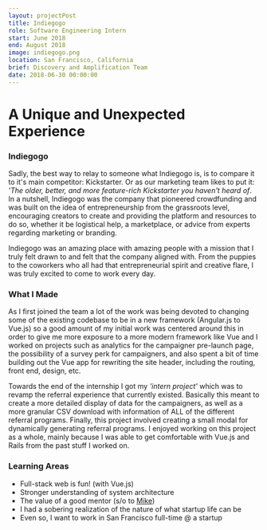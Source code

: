 ```yaml
---
layout: projectPost
title: Indiegogo
role: Software Engineering Intern
start: June 2018
end: August 2018
image: indiegogo.png
location: San Francisco, California
brief: Discovery and Amplification Team
date: 2018-06-30 00:00:00
---
```

# A Unique and Unexpected Experience

### Indiegogo
Sadly, the best way to relay to someone what Indiegogo is, is to compare it to it's main competitor: Kickstarter. Or as our marketing team likes to put it: *'The older, better, and more feature-rich Kickstarter you haven't heard of*. In a nutshell, Indiegogo was the company that pioneered crowdfunding and was built on the idea of entrepreneurship from the grassroots level, encouraging creators to create and providing the platform and resources to do so, whether it be logistical help, a marketplace, or advice from experts regarding marketing or branding.

Indiegogo was an amazing place with amazing people with a mission that I truly felt drawn to and felt that the company aligned with. From the puppies to the coworkers who all had that entrepreneurial spirit and creative flare, I was truly excited to come to work every day.

### What I Made
As I first joined the team a lot of the work was being devoted to changing some of the existing codebase to be in a new framework (Angular.js to Vue.js) so a good amount of my initial work was centered around this in order to give me more exposure to a more modern framework like Vue and I worked on projects such as analytics for the campaigner pre-launch page, the possibility of a survey perk for campaigners, and also spent a bit of time building out the Vue app for rewriting the site header, including the routing, front end, design, etc.

Towards the end of the internship I got my *'intern project'* which was to revamp the referral experience that currently existed. Basically this meant to create a more detailed display of data for the campaigners, as well as a more granular CSV download with information of ALL of the different referral programs. Finally, this project involved creating a small modal for dynamically generating referral programs. I enjoyed working on this project as a whole, mainly because I was able to get comfortable with Vue.js and Rails from the past stuff I worked on.

<!-- ### The implicit uncertainty of 'startups'
... -->

### Learning Areas
* Full-stack web is fun! (with Vue.js)
* Stronger understanding of system architecture
* The value of a good mentor (s/o to [Mike](https://www.youtube.com/user/manualistmike))
* I had a sobering realization of the nature of what startup life can be
* Even so, I want to work in San Francisco full-time @ a startup
